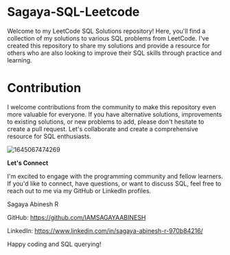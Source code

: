 # Sagaya-SQL-Leetcode

Welcome to my LeetCode SQL Solutions repository! Here, you'll find a collection of my solutions to various SQL problems from LeetCode. I've created this repository to share my solutions and provide a resource for others who are also looking to improve their SQL skills through practice and learning.



# Contribution
I welcome contributions from the community to make this repository even more valuable for everyone. If you have alternative solutions, improvements to existing solutions, or new problems to add, please don't hesitate to create a pull request. Let's collaborate and create a comprehensive resource for SQL enthusiasts.

![1645067474269](https://github.com/IAMSAGAYAABINESH/Sagaya-SQL-Leetcode/assets/76099682/0468391e-2a05-4d7d-bd9f-a7c08689dcc8)

**Let's Connect**

I'm excited to engage with the programming community and fellow learners. If you'd like to connect, have questions, or want to discuss SQL, feel free to reach out to me via my GitHub or LinkedIn profiles.

Sagaya Abinesh R

GitHub: https://github.com/IAMSAGAYAABINESH

LinkedIn: https://www.linkedin.com/in/sagaya-abinesh-r-970b84216/

Happy coding and SQL querying!

